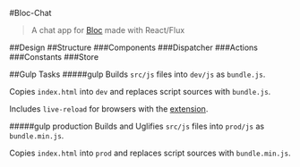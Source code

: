 #Bloc-Chat
>A chat app for [Bloc](https://www.bloc.io) made with React/Flux

##Design
##Structure
###Components
###Dispatcher
###Actions
###Constants
###Store

##Gulp Tasks
#####gulp
Builds `src/js` files into `dev/js` as `bundle.js`.

Copies `index.html` into `dev` and replaces script sources with `bundle.js`.

Includes `live-reload` for browsers with the [extension](http://livereload.com/extensions/).

#####gulp production
Builds and Uglifies `src/js` files into `prod/js` as `bundle.min.js`.

Copies `index.html` into `prod` and replaces script sources with `bundle.min.js`.

